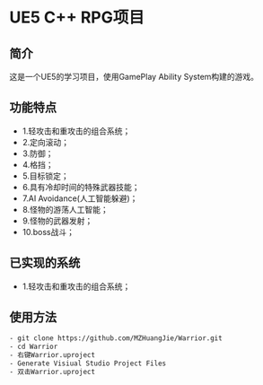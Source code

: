 # UE5 C++ RPG项目

## 简介
这是一个UE5的学习项目，使用GamePlay Ability System构建的游戏。

## 功能特点
- 1.轻攻击和重攻击的组合系统；
- 2.定向滚动；
- 3.防御；
- 4.格挡；
- 5.目标锁定；
- 6.具有冷却时间的特殊武器技能；
- 7.AI Avoidance(人工智能躲避)；
- 8.怪物的游荡人工智能；
- 9.怪物的武器发射；
- 10.boss战斗；

## 已实现的系统
- 1.轻攻击和重攻击的组合系统；

## 使用方法
```bash
- git clone https://github.com/MZHuangJie/Warrior.git
- cd Warrior
- 右键Warrior.uproject
- Generate Visiual Studio Project Files
- 双击Warrior.uproject
